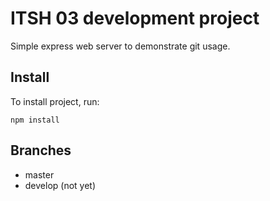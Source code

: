 # ITSH 03 development project

Simple express web server to demonstrate git usage.

## Install

To install project, run:

`npm install`

## Branches
- master
- develop (not yet)
